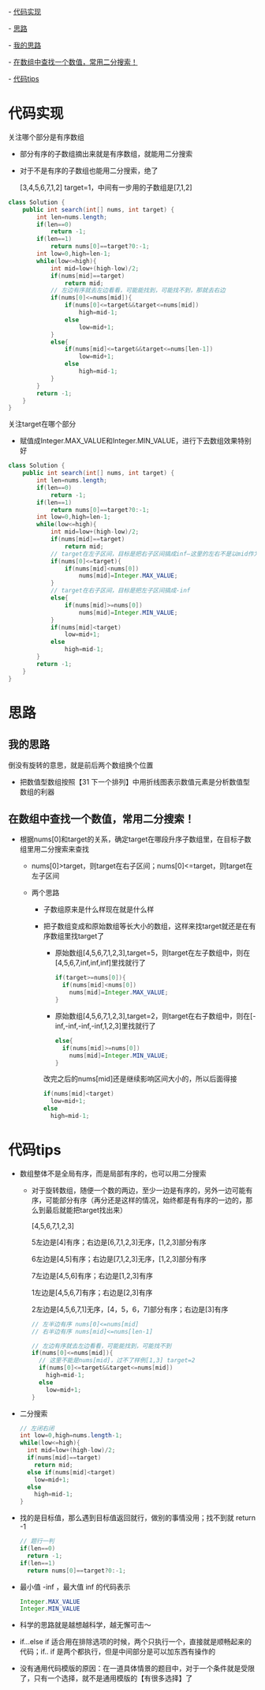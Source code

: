 

\- [代码实现](#代码实现)

\- [思路](#思路)

  \- [我的思路](#我的思路)

  \- [在数组中查找一个数值，常用二分搜索！](#在数组中查找一个数值常用二分搜索)

\- [代码tips](#代码tips)



# 代码实现

关注哪个部分是有序数组

- 部分有序的子数组摘出来就是有序数组，就能用二分搜索

- 对于不是有序的子数组也能用二分搜索，绝了

  [3,4,5,6,7,1,2]  target=1，中间有一步用的子数组是[7,1,2]

```java
class Solution {
    public int search(int[] nums, int target) {
        int len=nums.length;
        if(len==0)
            return -1;
        if(len==1)
            return nums[0]==target?0:-1;
        int low=0,high=len-1;
        while(low<=high){
            int mid=low+(high-low)/2;
            if(nums[mid]==target)
                return mid;
            // 左边有序就去左边看看，可能能找到，可能找不到，那就去右边
            if(nums[0]<=nums[mid]){
                if(nums[0]<=target&&target<=nums[mid])
                    high=mid-1;
                else
                    low=mid+1;
            }
            else{
                if(nums[mid]<=target&&target<=nums[len-1])
                    low=mid+1;
                else
                    high=mid-1;
            }
        }
        return -1;
    }
}
```

关注target在哪个部分

- 赋值成Integer.MAX_VALUE和Integer.MIN_VALUE，进行下去数组效果特别好

```java
class Solution {
    public int search(int[] nums, int target) {
        int len=nums.length;
        if(len==0)
            return -1;
        if(len==1)
            return nums[0]==target?0:-1;
        int low=0,high=len-1;
        while(low<=high){
            int mid=low+(high-low)/2;
            if(nums[mid]==target)
                return mid;
            // target在左子区间，目标是把右子区间搞成inf—这里的左右不是以mid作为界限来分开的，是两段分别有序的子数组
            if(nums[0]<=target){
                if(nums[mid]<nums[0])
                    nums[mid]=Integer.MAX_VALUE;
            }
            // target在右子区间，目标是把左子区间搞成-inf
            else{
                if(nums[mid]>=nums[0])
                    nums[mid]=Integer.MIN_VALUE;
            }
            if(nums[mid]<target)
                low=mid+1;
            else
                high=mid-1;
        }
        return -1;
    }
}
```

# 思路

## 我的思路

倒没有旋转的意思，就是前后两个数组换个位置

- 把数值型数组按照【31 下一个排列】中用折线图表示数值元素是分析数值型数组的利器

## 在数组中查找一个数值，常用二分搜索！

- 根据nums[0]和target的关系，确定target在哪段升序子数组里，在目标子数组里用二分搜索来查找

  - nums[0]>target，则target在右子区间；nums[0]<=target，则target在左子区间

  - 两个思路

    - 子数组原来是什么样现在就是什么样

    - 把子数组变成和原始数组等长大小的数组，这样来找target就还是在有序数组里找target了

      - 原始数组[4,5,6,7,1,2,3],target=5，则target在左子数组中，则在[4,5,6,7,inf,inf,inf]里找就行了

        ```java
        if(target>=nums[0]){
          if(nums[mid]<nums[0])
            nums[mid]=Integer.MAX_VALUE;
        }
        ```

      - 原始数组[4,5,6,7,1,2,3],target=2，则target在右子数组中，则在[-inf,-inf,-inf,-inf,1,2,3]里找就行了

        ```java
        else{
          if(nums[mid]>=nums[0])
            nums[mid]=Integer.MIN_VALUE;
        }
        ```

      改完之后的nums[mid]还是继续影响区间大小的，所以后面得接

      ```java
      if(nums[mid]<target)
        low=mid+1;
      else
        high=mid-1;
      ```

# 代码tips

- 数组整体不是全局有序，而是局部有序的，也可以用二分搜索

  - 对于旋转数组，随便一个数的两边，至少一边是有序的，另外一边可能有序，可能部分有序（再分还是这样的情况，始终都是有有序的一边的，那么到最后就能把target找出来）

    

    [4,5,6,7,1,2,3]

    5左边是[4]有序；右边是[6,7,1,2,3]无序，[1,2,3]部分有序

    6左边是[4,5]有序；右边是[7,1,2,3]无序，[1,2,3]部分有序

    

    7左边是[4,5,6]有序；右边是[1,2,3]有序

    1左边是[4,5,6,7]有序；右边是[2,3]有序

    

    2左边是[4,5,6,7,1]无序，[4，5，6，7]部分有序；右边是[3]有序

    ```java
    // 左半边有序 nums[0]<=nums[mid]
    // 右半边有序 nums[mid]<=nums[len-1]
    ```

    ```java
    // 左边有序就去左边看看，可能能找到，可能找不到
    if(nums[0]<=nums[mid]){
      // 这里不能是nums[mid]，过不了样例[1,3] target=2
      if(nums[0]<=target&&target<=nums[mid])
        high=mid-1;
      else
        low=mid+1;
    }
    ```

- 二分搜索

  ```java
  // 左闭右闭
  int low=0,high=nums.length-1;
  while(low<=high){
    int mid=low+(high-low)/2;
    if(nums[mid]==target)
      return mid;
    else if(nums[mid]<target)
      low=mid+1;
    else
      high=mid-1;
  }
  ```

- 找的是目标值，那么遇到目标值返回就行，做别的事情没用；找不到就 return -1

  ```java
  // 题行一判
  if(len==0)
    return -1;
  if(len==1)
    return nums[0]==target?0:-1;
  ```

- 最小值 -inf ，最大值 inf 的代码表示

  ```java
  Integer.MAX_VALUE
  Integer.MIN_VALUE
  ```

- 科学的思路就是越想越科学，越无懈可击～

- if...else if 适合用在排除选项的时候，两个只执行一个，直接就是顺畅起来的代码；if.. if 是两个都执行，但是中间部分是可以加东西有操作的

- 没有通用代码模版的原因：在一道具体情景的题目中，对于一个条件就是受限了，只有一个选择，就不是通用模版的【有很多选择】了

